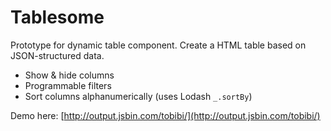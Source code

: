 # Tablesome

Prototype for dynamic table component. Create a HTML table based on JSON-structured data. 

- Show & hide columns
- Programmable filters
- Sort columns alphanumerically (uses Lodash `_.sortBy`)

Demo here: [http://output.jsbin.com/tobibi/](http://output.jsbin.com/tobibi/)
